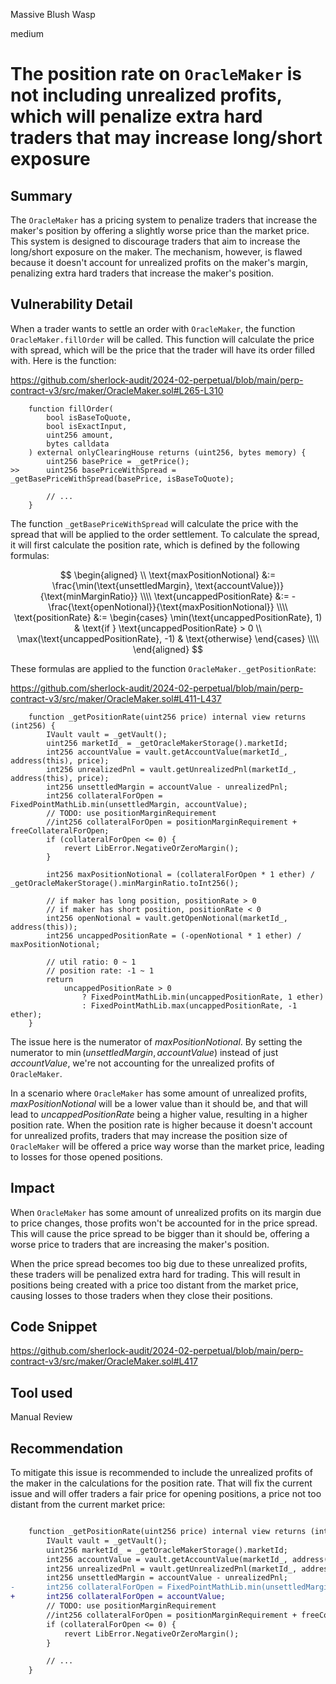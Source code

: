 Massive Blush Wasp

medium

# The position rate on `OracleMaker` is not including unrealized profits, which will penalize extra hard traders that may increase long/short exposure

## Summary

The `OracleMaker` has a pricing system to penalize traders that increase the maker's position by offering a slightly worse price than the market price. This system is designed to discourage traders that aim to increase the long/short exposure on the maker. The mechanism, however, is flawed because it doesn't account for unrealized profits on the maker's margin, penalizing extra hard traders that increase the maker's position. 

## Vulnerability Detail

When a trader wants to settle an order with `OracleMaker`, the function `OracleMaker.fillOrder` will be called. This function will calculate the price with spread, which will be the price that the trader will have its order filled with. Here is the function:

https://github.com/sherlock-audit/2024-02-perpetual/blob/main/perp-contract-v3/src/maker/OracleMaker.sol#L265-L310

```solidity
    function fillOrder(
        bool isBaseToQuote,
        bool isExactInput,
        uint256 amount,
        bytes calldata
    ) external onlyClearingHouse returns (uint256, bytes memory) {
        uint256 basePrice = _getPrice();
>>      uint256 basePriceWithSpread = _getBasePriceWithSpread(basePrice, isBaseToQuote);

        // ...
    }
```

The function `_getBasePriceWithSpread` will calculate the price with the spread that will be applied to the order settlement. To calculate the spread, it will first calculate the position rate, which is defined by the following formulas:

$$
\begin{aligned}
\\
\text{maxPositionNotional} &:= \frac{\min(\text{unsettledMargin}, \text{accountValue})}{\text{minMarginRatio}} 
\\\\
\text{uncappedPositionRate} &:= -\frac{\text{openNotional}}{\text{maxPositionNotional}}
\\\\
\text{positionRate} &:= 
\begin{cases} 
\min(\text{uncappedPositionRate}, 1) & \text{if } \text{uncappedPositionRate} > 0 \\
\max(\text{uncappedPositionRate}, -1) & \text{otherwise}
\end{cases}
\\\\
\end{aligned}
$$

These formulas are applied to the function `OracleMaker._getPositionRate`:

https://github.com/sherlock-audit/2024-02-perpetual/blob/main/perp-contract-v3/src/maker/OracleMaker.sol#L411-L437

```solidity
    function _getPositionRate(uint256 price) internal view returns (int256) {
        IVault vault = _getVault();
        uint256 marketId_ = _getOracleMakerStorage().marketId;
        int256 accountValue = vault.getAccountValue(marketId_, address(this), price);
        int256 unrealizedPnl = vault.getUnrealizedPnl(marketId_, address(this), price);
        int256 unsettledMargin = accountValue - unrealizedPnl;
        int256 collateralForOpen = FixedPointMathLib.min(unsettledMargin, accountValue);
        // TODO: use positionMarginRequirement
        //int256 collateralForOpen = positionMarginRequirement + freeCollateralForOpen;
        if (collateralForOpen <= 0) {
            revert LibError.NegativeOrZeroMargin();
        }

        int256 maxPositionNotional = (collateralForOpen * 1 ether) / _getOracleMakerStorage().minMarginRatio.toInt256();

        // if maker has long position, positionRate > 0
        // if maker has short position, positionRate < 0
        int256 openNotional = vault.getOpenNotional(marketId_, address(this));
        int256 uncappedPositionRate = (-openNotional * 1 ether) / maxPositionNotional;

        // util ratio: 0 ~ 1
        // position rate: -1 ~ 1
        return
            uncappedPositionRate > 0
                ? FixedPointMathLib.min(uncappedPositionRate, 1 ether)
                : FixedPointMathLib.max(uncappedPositionRate, -1 ether);
    }
```

The issue here is the numerator of $maxPositionNotional$. By setting the numerator to $\min(unsettledMargin, accountValue)$ instead of just $accountValue$, we're not accounting for the unrealized profits of `OracleMaker`. 

In a scenario where `OracleMaker` has some amount of unrealized profits, $maxPositionNotional$ will be a lower value than it should be, and that will lead to $uncappedPositionRate$ being a higher value, resulting in a higher position rate. When the position rate is higher because it doesn't account for unrealized profits, traders that may increase the position size of `OracleMaker` will be offered a price way worse than the market price, leading to losses for those opened positions. 

## Impact

When `OracleMaker` has some amount of unrealized profits on its margin due to price changes, those profits won't be accounted for in the price spread. This will cause the price spread to be bigger than it should be, offering a worse price to traders that are increasing the maker's position. 

When the price spread becomes too big due to these unrealized profits, these traders will be penalized extra hard for trading. This will result in positions being created with a price too distant from the market price, causing losses to those traders when they close their positions. 

## Code Snippet

https://github.com/sherlock-audit/2024-02-perpetual/blob/main/perp-contract-v3/src/maker/OracleMaker.sol#L417

## Tool used

Manual Review

## Recommendation

To mitigate this issue is recommended to include the unrealized profits of the maker in the calculations for the position rate. That will fix the current issue and will offer traders a fair price for opening positions, a price not too distant from the current market price:

```diff

    function _getPositionRate(uint256 price) internal view returns (int256) {
        IVault vault = _getVault();
        uint256 marketId_ = _getOracleMakerStorage().marketId;
        int256 accountValue = vault.getAccountValue(marketId_, address(this), price);
        int256 unrealizedPnl = vault.getUnrealizedPnl(marketId_, address(this), price);
        int256 unsettledMargin = accountValue - unrealizedPnl;
-       int256 collateralForOpen = FixedPointMathLib.min(unsettledMargin, accountValue);
+       int256 collateralForOpen = accountValue;
        // TODO: use positionMarginRequirement
        //int256 collateralForOpen = positionMarginRequirement + freeCollateralForOpen;
        if (collateralForOpen <= 0) {
            revert LibError.NegativeOrZeroMargin();
        }

        // ...
    }
```
